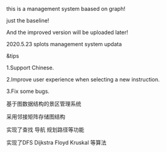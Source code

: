 this is a management system baased on graph!

just the baseline!

And the improved version will be uploaded later!

2020.5.23
splots management system updata

&tips

1.Support Chinese.

2.Improve user experience when selecting a new instruction.

3.Fix some bugs.

基于图数据结构的景区管理系统

采用邻接矩阵存储图结构

实现了查找 导航 规划路径等功能

实现了DFS Dijkstra Floyd Kruskal 等算法
